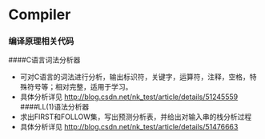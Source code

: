 # Compiler
### 编译原理相关代码

####C语言词法分析器
* 可对C语言的词法进行分析，输出标识符，关键字，运算符，注释，空格，特殊符号等；相对完整，适用于学习。
* 具体分析详见  http://blog.csdn.net/nk_test/article/details/51245559
####LL(1)语法分析器
* 求出FIRST和FOLLOW集，写出预测分析表，并给出对输入串的栈分析过程
* 具体分析详见 http://blog.csdn.net/nk_test/article/details/51476663


